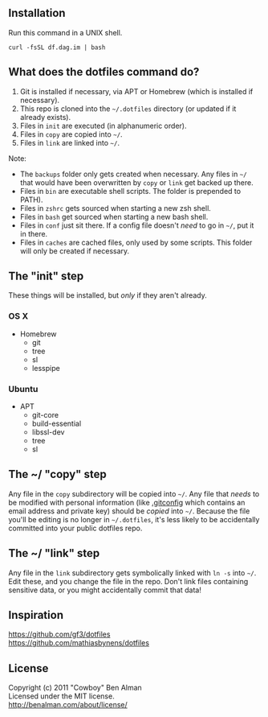 
## Installation

Run this command in a UNIX shell.

```
curl -fsSL df.dag.im | bash
```

## What does the dotfiles command do?

1. Git is installed if necessary, via APT or Homebrew (which is installed if necessary).
2. This repo is cloned into the `~/.dotfiles` directory (or updated if it already exists).
2. Files in `init` are executed (in alphanumeric order).
3. Files in `copy` are copied into `~/`.
4. Files in `link` are linked into `~/`.

Note:

* The `backups` folder only gets created when necessary. Any files in `~/` that would have been overwritten by `copy` or `link` get backed up there.
* Files in `bin` are executable shell scripts. The folder is prepended to PATH).
* Files in `zshrc` gets sourced when starting a new zsh shell.
* Files in `bash` get sourced when starting a new bash shell.
* Files in `conf` just sit there. If a config file doesn't _need_ to go in `~/`, put it in there.
* Files in `caches` are cached files, only used by some scripts. This folder will only be created if necessary.

## The "init" step
These things will be installed, but _only_ if they aren't already.

### OS X
* Homebrew
  * git
  * tree
  * sl
  * lesspipe

### Ubuntu
* APT
  * git-core
  * build-essential
  * libssl-dev
  * tree
  * sl

## The ~/ "copy" step
Any file in the `copy` subdirectory will be copied into `~/`. Any file that _needs_ to be modified with personal information (like [.gitconfig](https://github.com/monsendag/dotfiles/blob/master/copy/.gitconfig) which contains an email address and private key) should be _copied_ into `~/`. Because the file you'll be editing is no longer in `~/.dotfiles`, it's less likely to be accidentally committed into your public dotfiles repo.

## The ~/ "link" step
Any file in the `link` subdirectory gets symbolically linked with `ln -s` into `~/`. Edit these, and you change the file in the repo. Don't link files containing sensitive data, or you might accidentally commit that data!

## Inspiration
<https://github.com/gf3/dotfiles>  
<https://github.com/mathiasbynens/dotfiles>

## License
Copyright (c) 2011 "Cowboy" Ben Alman  
Licensed under the MIT license.  
<http://benalman.com/about/license/>
